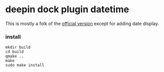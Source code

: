 deepin dock plugin datetime
============

This is mostly a folk of the [official version](https://github.com/linuxdeepin/dde-dock/tree/master/plugins/datetime) except for adding date display. 


### install

```
mkdir build
cd build
qmake ..
make
sudo make install
```
